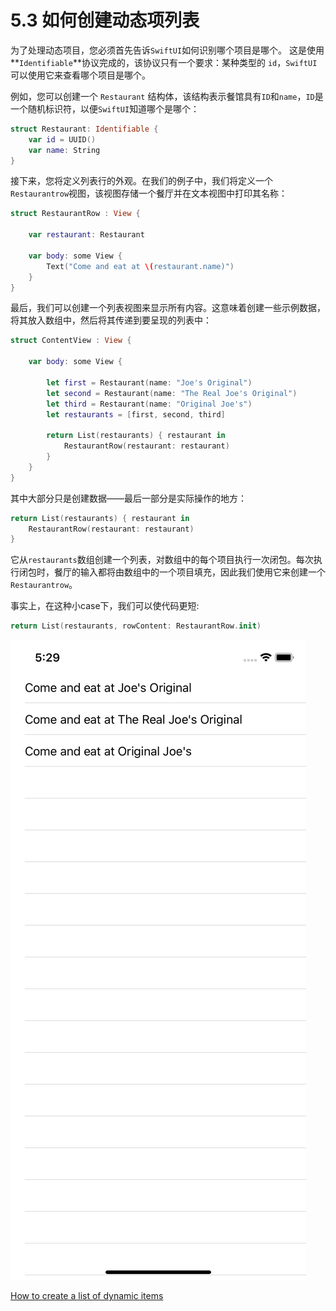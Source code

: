 # 5.3 如何创建动态项列表

为了处理动态项目，您必须首先告诉`SwiftUI`如何识别哪个项目是哪个。 这是使用**`Identifiable`**协议完成的，该协议只有一个要求：某种类型的 `id`，`SwiftUI`可以使用它来查看哪个项目是哪个。

例如，您可以创建一个 `Restaurant` 结构体，该结构表示餐馆具有`ID`和`name`，`ID`是一个随机标识符，以便`SwiftUI`知道哪个是哪个：

```swift
struct Restaurant: Identifiable {
    var id = UUID()
    var name: String
}
```

接下来，您将定义列表行的外观。在我们的例子中，我们将定义一个`Restaurantrow`视图，该视图存储一个餐厅并在文本视图中打印其名称：

```swift
struct RestaurantRow : View {
    
    var restaurant: Restaurant
    
    var body: some View {
        Text("Come and eat at \(restaurant.name)")
    }
}
```

最后，我们可以创建一个列表视图来显示所有内容。这意味着创建一些示例数据，将其放入数组中，然后将其传递到要呈现的列表中：

```swift
struct ContentView : View {
    
    var body: some View {
        
        let first = Restaurant(name: "Joe's Original")
        let second = Restaurant(name: "The Real Joe's Original")
        let third = Restaurant(name: "Original Joe's")
        let restaurants = [first, second, third]
        
        return List(restaurants) { restaurant in
            RestaurantRow(restaurant: restaurant)
        }
    }
}
```

其中大部分只是创建数据——最后一部分是实际操作的地方：

```swift
return List(restaurants) { restaurant in
    RestaurantRow(restaurant: restaurant)
}
```

它从`restaurants`数组创建一个列表，对数组中的每个项目执行一次闭包。每次执行闭包时，餐厅的输入都将由数组中的一个项目填充，因此我们使用它来创建一个`Restaurantrow`。

事实上，在这种小case下，我们可以使代码更短:

```swift
return List(restaurants, rowContent: RestaurantRow.init)
```

![Dynamic List](../.gitbook/assets/simulator-screen-shot-iphone-x-2019-07-13-at-17.29.09.png)

[How to create a list of dynamic items](https://www.hackingwithswift.com/quick-start/swiftui/how-to-create-a-list-of-dynamic-items)

